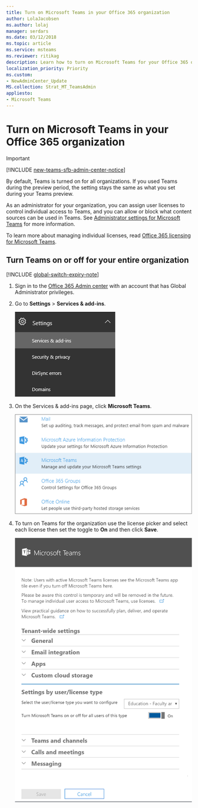 ```yaml
---
title: Turn on Microsoft Teams in your Office 365 organization
author: LolaJacobsen
ms.author: lolaj
manager: serdars
ms.date: 03/12/2018
ms.topic: article
ms.service: msteams
ms.reviewer: ritikag
description: Learn how to turn on Microsoft Teams for your Office 365 organization.
localization_priority: Priority
ms.custom:
- NewAdminCenter_Update
MS.collection: Strat_MT_TeamsAdmin
appliesto: 
- Microsoft Teams
---
```


Turn on Microsoft Teams in your Office 365 organization
======================================================
> [!IMPORTANT]
> [!INCLUDE [new-teams-sfb-admin-center-notice](includes/new-teams-sfb-admin-center-notice.md)]

By default, Teams is turned on for all organizations. If you used Teams during the preview period, the setting stays the same as what you set during your Teams preview.


As an administrator for your organization, you can assign user licenses to control individual access to Teams, and you can allow or block what content sources can be used in Teams. See [Administrator settings for Microsoft Teams](https://support.office.com/article/3966a3f5-7e0f-4ea9-a402-41888f455ba2) for more information.

To learn more about managing individual licenses, read [Office 365 licensing for Microsoft Teams](Office-365-licensing.md).


## Turn Teams on or off for your entire organization
[!INCLUDE [global-switch-expiry-note](includes/global-switch-expiry-note.md)]

1.  Sign in to the [Office 365 Admin center](https://go.microsoft.com/fwlink/?linkid=854614) with an account that has Global Administrator privileges.

2.  Go to **Settings** > **Services & add-ins**.

    ![Screenshot of the Settings section in the Office 365 admin center with Services & add-ins selected. ](media/Set_up_Microsoft_Teams_in_your_Office_365_organization_image1.png)

3.  On the Services & add-ins page, click **Microsoft Teams**.

    ![Screenshot of the Services & add-ins page with Microsoft Teams selected.](media/Set_up_Microsoft_Teams_in_your_Office_365_organization_image2.png)

4.  To turn on Teams for the organization use the license picker and select each license then set the toggle to **On** and then click **Save**.

    ![Screenshot of the Microsoft Teams settings page showing the toggle set to On to enable Microsoft Teams.](media/Services-and-addins-control-Microsoft-Teams.PNG)
